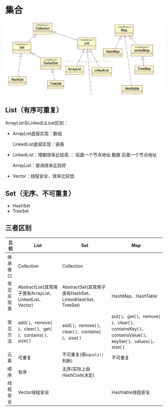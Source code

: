 # 集合

![](.\pict\集合分类.png)

## List（有序可重复）

ArrayList与LinkedLiLisst区别：

* ArrayList底层实现：数组

  LinkedList底层实现：链表

* LinkedList：增删效率比较高 ： 前面一个节点地址  数据 后面一个节点地址

  ArrayList：查询效率比较好

* Vector：线程安全，效率比较低



## Set（无序、不可重复）

* HashSet
* TreeSet



## 三者区别

| 比较       | List                                                      | Set                                                      | Map                                                          |
| ---------- | --------------------------------------------------------- | -------------------------------------------------------- | ------------------------------------------------------------ |
| 继承接口   | Collection                                                | Collection                                               |                                                              |
| 常见实现类 | AbstractList(其常用子类有ArrayList、LinkedList、Vector)   | AbstractSet(其常用子类有HashSet、LinkedHashSet、TreeSet) | HashMap、HashTable                                           |
| 常见方法   | add( )、remove( )、clear( )、get( )、contains( )、size( ) | add( )、remove( )、clear( )、contains( )、size( )        | put( )、get( )、remove( )、clear( )、containsKey( )、containsValue( )、keySet( )、values( )、size( ) |
| 元素       | 可重复                                                    | 不可重复(用`equals()`判断)                               | 不可重复                                                     |
| 顺序       | 有序                                                      | 无序(实际上由HashCode决定)                               |                                                              |
| 线程安全   | Vector线程安全                                            |                                                          | Hashtable线程安全                                            |

